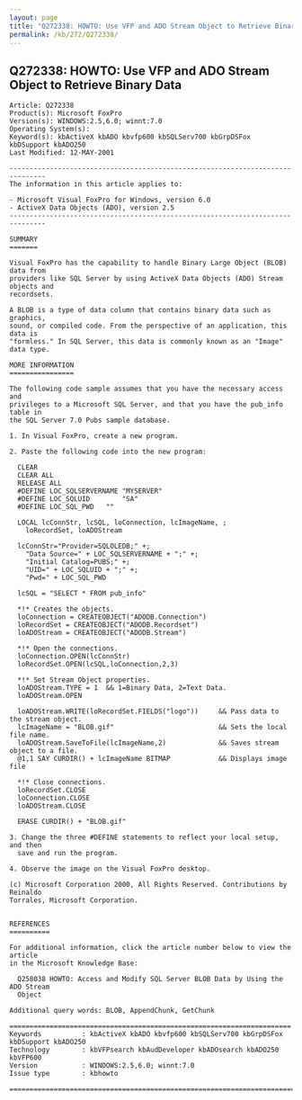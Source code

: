 ```yaml
---
layout: page
title: "Q272338: HOWTO: Use VFP and ADO Stream Object to Retrieve Binary Data"
permalink: /kb/272/Q272338/
---
```


## Q272338: HOWTO: Use VFP and ADO Stream Object to Retrieve Binary Data

	Article: Q272338
	Product(s): Microsoft FoxPro
	Version(s): WINDOWS:2.5,6.0; winnt:7.0
	Operating System(s): 
	Keyword(s): kbActiveX kbADO kbvfp600 kbSQLServ700 kbGrpDSFox kbDSupport kbADO250
	Last Modified: 12-MAY-2001
	
	-------------------------------------------------------------------------------
	The information in this article applies to:
	
	- Microsoft Visual FoxPro for Windows, version 6.0 
	- ActiveX Data Objects (ADO), version 2.5 
	-------------------------------------------------------------------------------
	
	SUMMARY
	=======
	
	Visual FoxPro has the capability to handle Binary Large Object (BLOB) data from
	providers like SQL Server by using ActiveX Data Objects (ADO) Stream objects and
	recordsets.
	
	A BLOB is a type of data column that contains binary data such as graphics,
	sound, or compiled code. From the perspective of an application, this data is
	"formless." In SQL Server, this data is commonly known as an "Image" data type.
	
	MORE INFORMATION
	================
	
	The following code sample assumes that you have the necessary access and
	privileges to a Microsoft SQL Server, and that you have the pub_info table in
	the SQL Server 7.0 Pubs sample database.
	
	1. In Visual FoxPro, create a new program.
	
	2. Paste the following code into the new program:
	
	  CLEAR
	  CLEAR ALL
	  RELEASE ALL
	  #DEFINE LOC_SQLSERVERNAME	"MYSERVER"
	  #DEFINE LOC_SQLUID		"SA"
	  #DEFINE LOC_SQL_PWD	""
	
	  LOCAL lcConnStr, lcSQL, loConnection, lcImageName, ;
	  	loRecordSet, loADOStream
	
	  lcConnStr="Provider=SQLOLEDB;" +;
	  	"Data Source=" + LOC_SQLSERVERNAME + ";" +;
	  	"Initial Catalog=PUBS;" +;
	  	"UID=" + LOC_SQLUID + ";" +;
	  	"Pwd=" + LOC_SQL_PWD
	
	  lcSQL = "SELECT * FROM pub_info"
	
	  *!* Creates the objects.
	  loConnection = CREATEOBJECT("ADODB.Connection")
	  loRecordSet = CREATEOBJECT("ADODB.Recordset")
	  loADOStream = CREATEOBJECT("ADODB.Stream")
	
	  *!* Open the connections.
	  loConnection.OPEN(lcConnStr)
	  loRecordSet.OPEN(lcSQL,loConnection,2,3)
	
	  *!* Set Stream Object properties.
	  loADOStream.TYPE = 1	&& 1=Binary Data, 2=Text Data.
	  loADOStream.OPEN
	
	  loADOStream.WRITE(loRecordSet.FIELDS("logo")) 	&& Pass data to the stream object.
	  lcImageName = "BLOB.gif"                  		&& Sets the local file name.
	  loADOStream.SaveToFile(lcImageName,2)         	&& Saves stream object to a file.
	  @1,1 SAY CURDIR() + lcImageName BITMAP    		&& Displays image file
	
	  *!* Close connections.
	  loRecordSet.CLOSE
	  loConnection.CLOSE
	  loADOStream.CLOSE
	
	  ERASE CURDIR() + "BLOB.gif"
	
	3. Change the three #DEFINE statements to reflect your local setup, and then
	  save and run the program.
	
	4. Observe the image on the Visual FoxPro desktop.
	
	(c) Microsoft Corporation 2000, All Rights Reserved. Contributions by Reinaldo
	Torrales, Microsoft Corporation.
	
	
	REFERENCES
	==========
	
	For additional information, click the article number below to view the article
	in the Microsoft Knowledge Base:
	
	  Q258038 HOWTO: Access and Modify SQL Server BLOB Data by Using the ADO Stream
	  Object
	
	Additional query words: BLOB, AppendChunk, GetChunk
	
	======================================================================
	Keywords          : kbActiveX kbADO kbvfp600 kbSQLServ700 kbGrpDSFox kbDSupport kbADO250 
	Technology        : kbVFPsearch kbAudDeveloper kbADOsearch kbADO250 kbVFP600
	Version           : WINDOWS:2.5,6.0; winnt:7.0
	Issue type        : kbhowto
	
	=============================================================================
	
